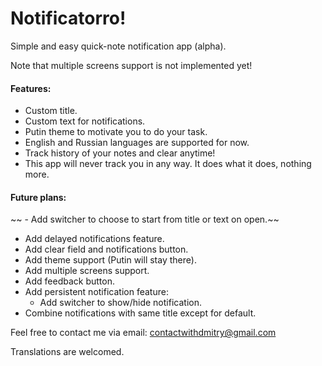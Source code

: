 # Notificatorro!
Simple and easy quick-note notification app (alpha).

Note that multiple screens support is not implemented yet!

#### Features:
- Custom title.
- Custom text for notifications.
- Putin theme to motivate you to do your task.
- English and Russian languages are supported for now.
- Track history of your notes and clear anytime!
- This app will never track you in any way. It does what it does, nothing more.

#### Future plans:
~~ - Add switcher to choose to start from title or text on open.~~
- Add delayed notifications feature.
- Add clear field and notifications button.
- Add theme support (Putin will stay there).
- Add multiple screens support.
- Add feedback button.
- Add persistent notification feature:
	- Add switcher to show/hide notification.
- Combine notifications with same title except for default.

Feel free to contact me via email: contactwithdmitry@gmail.com

Translations are welcomed.
